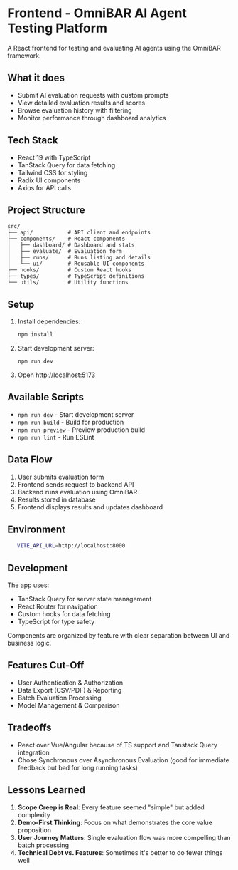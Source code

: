 # Frontend - OmniBAR AI Agent Testing Platform

A React frontend for testing and evaluating AI agents using the OmniBAR framework.

## What it does

- Submit AI evaluation requests with custom prompts
- View detailed evaluation results and scores
- Browse evaluation history with filtering
- Monitor performance through dashboard analytics

## Tech Stack

- React 19 with TypeScript
- TanStack Query for data fetching
- Tailwind CSS for styling
- Radix UI components
- Axios for API calls

## Project Structure

```
src/
├── api/           # API client and endpoints
├── components/    # React components
│   ├── dashboard/ # Dashboard and stats
│   ├── evaluate/  # Evaluation form
│   ├── runs/      # Runs listing and details
│   └── ui/        # Reusable UI components
├── hooks/         # Custom React hooks
├── types/         # TypeScript definitions
└── utils/         # Utility functions
```

## Setup

1. Install dependencies:

   ```bash
   npm install
   ```

2. Start development server:

   ```bash
   npm run dev
   ```

3. Open http://localhost:5173

## Available Scripts

- `npm run dev` - Start development server
- `npm run build` - Build for production
- `npm run preview` - Preview production build
- `npm run lint` - Run ESLint

## Data Flow

1. User submits evaluation form
2. Frontend sends request to backend API
3. Backend runs evaluation using OmniBAR
4. Results stored in database
5. Frontend displays results and updates dashboard

## Environment

```bash
   VITE_API_URL=http://localhost:8000
```

## Development

The app uses:

- TanStack Query for server state management
- React Router for navigation
- Custom hooks for data fetching
- TypeScript for type safety

Components are organized by feature with clear separation between UI and business logic.

## Features Cut-Off

- User Authentication & Authorization
- Data Export (CSV/PDF) & Reporting
- Batch Evaluation Processing
- Model Management & Comparison

## Tradeoffs

- React over Vue/Angular because of TS support and Tanstack Query integration
- Chose Synchronous over Asynchronous Evaluation (good for immediate feedback but bad for long running tasks)

## Lessons Learned

1. **Scope Creep is Real**: Every feature seemed "simple" but added complexity
2. **Demo-First Thinking**: Focus on what demonstrates the core value proposition
3. **User Journey Matters**: Single evaluation flow was more compelling than batch processing
4. **Technical Debt vs. Features**: Sometimes it's better to do fewer things well
